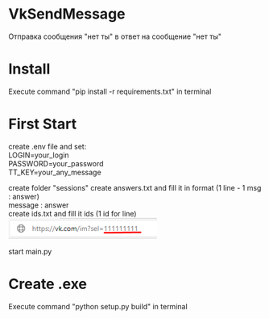# VkSendMessage
Отправка сообщения "нет ты" в ответ на сообщение "нет ты"

# Install

Execute command "pip install -r requirements.txt" in terminal

# First Start

create .env file and set:  
LOGIN=your_login  
PASSWORD=your_password  
TT_KEY=your_any_message

create folder "sessions"
create answers.txt and fill it in format (1 line - 1 msg : answer)  
message : answer  
create ids.txt and fill it ids (1 id for line)  
![alt text](get_id.png "get user id")

start main.py

# Create .exe

Execute command "python setup.py build" in terminal
